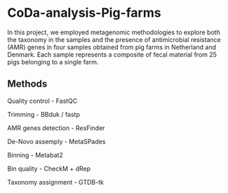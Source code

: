 # CoDa-analysis-Pig-farms
In this project, we employed metagenomic methodologies to explore both the taxonomy in the samples and the presence of antimicrobial resistance (AMR) genes in four samples obtained from pig farms in Netherland and Denmark. Each sample represents a composite of fecal material from 25 pigs belonging to a single farm.

## Methods
Quality control - FastQC

Trimming - BBduk / fastp

AMR genes detection - ResFinder

De-Novo assemply - MetaSPades

Binning - Metabat2

Bin quality - CheckM + dRep

Taxonomy assignment - GTDB-tk

